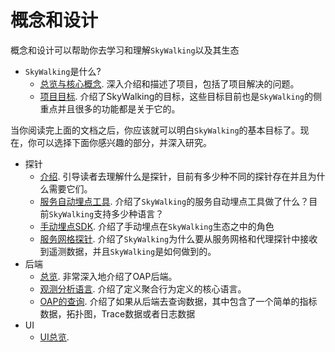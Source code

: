 # 概念和设计
概念和设计可以帮助你去学习和理解`SkyWalking`以及其生态

- `SkyWalking`是什么?
  - [总览与核心概念](overview-cn.md). 深入介绍和描述了项目，包括了项目解决的问题。
  - [项目目标](project-goals-cn.md). 介绍了SkyWalking的目标，这些目标目前也是`SkyWalking`的侧重点并且很多的功能都是关于它的。

当你阅读完上面的文档之后，你应该就可以明白`SkyWalking`的基本目标了。现在，你可以选择下面你感兴趣的部分，并深入研究。 

- 探针
  - [介绍](probe-introduction-cn.md). 引导读者去理解什么是探针，目前有多少种不同的探针存在并且为什么需要它们。
  - [服务自动埋点工具](service-agent-cn.md). 介绍了`SkyWalking`的服务自动埋点工具做了什么？目前`SkyWalking`支持多少种语言？
  - [手动埋点SDK](manual-sdk-cn.md). 介绍了手动埋点在`SkyWalking`生态之中的角色
  - [服务网格探针](service-mesh-probe-cn.md). 介绍了`SkyWalking`为什么要从服务网格和代理探针中接收到遥测数据，并且`SkyWalking`是如何做到的。
- 后端
  - [总览](backend-overview-cn.md). 非常深入地介绍了OAP后端。
  - [观测分析语言](oal-cn.md). 介绍了定义聚合行为定义的核心语言。
  - [OAP的查询](query-oap-cn.md). 介绍了如果从后端去查询数据，其中包含了一个简单的指标数据，拓扑图，Trace数据或者日志数据
- UI
  - [UI总览](ui-overview-cn.md).
